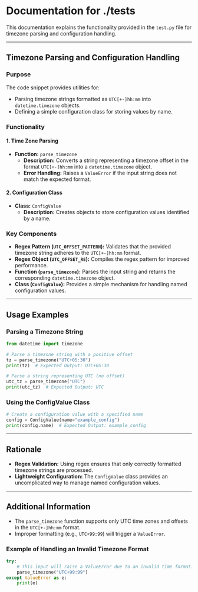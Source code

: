 # Documentation for ./tests

This documentation explains the functionality provided in the `test.py` file for timezone parsing and configuration handling.

---

## Timezone Parsing and Configuration Handling

### Purpose
The code snippet provides utilities for:
- Parsing timezone strings formatted as `UTC[+-]hh:mm` into `datetime.timezone` objects.
- Defining a simple configuration class for storing values by name.

### Functionality

#### 1. Time Zone Parsing
- **Function:** `parse_timezone`
  - **Description:** Converts a string representing a timezone offset in the format `UTC[+-]hh:mm` into a `datetime.timezone` object.
  - **Error Handling:** Raises a `ValueError` if the input string does not match the expected format.

#### 2. Configuration Class
- **Class:** `ConfigValue`
  - **Description:** Creates objects to store configuration values identified by a name.

### Key Components
- **Regex Pattern (`UTC_OFFSET_PATTERN`):** Validates that the provided timezone string adheres to the `UTC[+-]hh:mm` format.
- **Regex Object (`UTC_OFFSET_RE`):** Compiles the regex pattern for improved performance.
- **Function (`parse_timezone`):** Parses the input string and returns the corresponding `datetime.timezone` object.
- **Class (`ConfigValue`):** Provides a simple mechanism for handling named configuration values.

---

## Usage Examples

### Parsing a Timezone String
```python
from datetime import timezone

# Parse a timezone string with a positive offset
tz = parse_timezone("UTC+05:30")
print(tz)  # Expected Output: UTC+05:30

# Parse a string representing UTC (no offset)
utc_tz = parse_timezone("UTC")
print(utc_tz)  # Expected Output: UTC
```

### Using the ConfigValue Class
```python
# Create a configuration value with a specified name
config = ConfigValue(name="example_config")
print(config.name)  # Expected Output: example_config
```

---

## Rationale
- **Regex Validation:** Using regex ensures that only correctly formatted timezone strings are processed.
- **Lightweight Configuration:** The `ConfigValue` class provides an uncomplicated way to manage named configuration values.

---

## Additional Information
- The `parse_timezone` function supports only UTC time zones and offsets in the `UTC[+-]hh:mm` format.
- Improper formatting (e.g., `UTC+99:99`) will trigger a `ValueError`.

### Example of Handling an Invalid Timezone Format
```python
try:
    # This input will raise a ValueError due to an invalid time format.
    parse_timezone("UTC+99:99")
except ValueError as e:
    print(e)
```